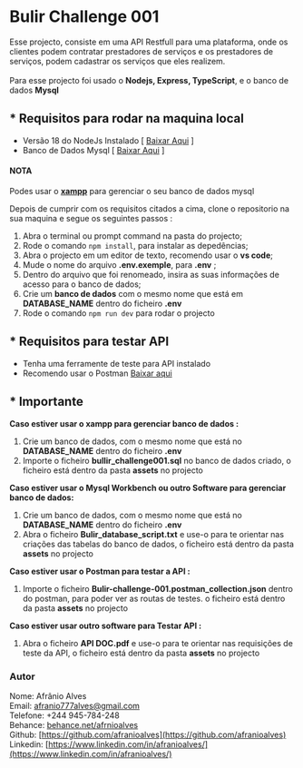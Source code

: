 # Bulir Challenge 001
Esse projecto, consiste em uma API Restfull para uma plataforma, onde os clientes podem contratar prestadores de serviços e os prestadores de serviços, podem cadastrar os serviços que eles realizem. <br /><br />
Para esse projecto foi usado o <b>Nodejs, Express, TypeScript</b>, e o banco de dados <b>Mysql</b>

## * Requisitos para rodar na maquina local
<ul>
    <li>Versão 18 do NodeJs Instalado [ <a href="https://nodejs.org/pt/download/prebuilt-installer" target="blank"> Baixar Aqui</a> ]</li>
    <li>Banco de Dados Mysql [ <a href="https://dev.mysql.com/downloads/workbench/" target="blank"> Baixar Aqui</a> ]</li>
</ul>

#### NOTA
Podes usar o <a href="https://www.apachefriends.org/" target="blank"> <b>xampp</b></a> para gerenciar o seu banco de dados mysql

Depois de cumprir com os requisitos citados a cima, clone o repositorio na sua maquina e segue os seguintes passos :

<ol>
    <li>Abra o terminal ou prompt command na pasta do projecto;</li>
    <li>Rode o comando <code>npm install</code>, para instalar as depedências;</li>
    <li>Abra o projecto em um editor de texto, recomendo usar o <b>vs code</b>;</li>
    <li>Mude o nome do arquivo <b>.env.exemple</b>, para <b>.env</b> ;</li>
    <li>Dentro do arquivo que foi renomeado, insira as suas informações de acesso para o banco de dados;</li>
    <li>Crie um <b>banco de dados</b> com o mesmo nome que está em <b>DATABASE_NAME</b> dentro do ficheiro <b>.env</b></li>
    <li>Rode o comando <code>npm run dev</code> para rodar o projecto</li>
</ol>

## * Requisitos para testar API
<ul>
    <li>Tenha uma ferramente de teste para API instalado</li>
    <li>Recomendo usar o Postman <a href="https://www.postman.com/" target="blank"> Baixar aqui</a></li>
</ul>

## * Importante
<b>Caso estiver usar o xampp para gerenciar banco de dados :</b>
<ol>
    <li>Crie um banco de dados, com o mesmo nome que está no <b>DATABASE_NAME</b> dentro do ficheiro <b>.env</b></li>
    <li>Importe o ficheiro <b>bullir_challenge001.sql</b> no banco de dados criado, o ficheiro está dentro da pasta <b>assets</b> no projecto </li>
</ol>

<b>Caso estiver usar o Mysql Workbench ou outro Software para gerenciar banco de dados:</b>
<ol>
    <li>Crie um banco de dados, com o mesmo nome que está no <b>DATABASE_NAME</b> dentro do ficheiro <b>.env</b></li>
    <li>Abra o ficheiro <b>Bulir_database_script.txt</b> e use-o para te orientar nas criações das tabelas do banco de dados, o ficheiro está dentro da pasta <b>assets</b> no projecto </li>
</ol>

<b>Caso estiver usar o Postman para testar a API :</b>

<ol>
    <li>Importe o ficheiro <b>Bulir-challenge-001.postman_collection.json</b> dentro do postman, para poder ver as routas de testes. o ficheiro está dentro da pasta <b>assets</b> no projecto </li>
</ol>

<b>Caso estiver usar outro software para Testar API :</b>

<ol>
   <li>Abra o ficheiro <b>API DOC.pdf</b> e use-o para te orientar nas requisições de teste da API, o ficheiro está dentro da pasta <b>assets</b> no projecto </li>
</ol>

    


### Autor

Nome: Afrânio Alves<br />
Email: afranio777alves@gmail.com<br />
Telefone: +244 945-784-248<br />
Behance: [behance.net/afrnioalves](behance.net/afrnioalves)<br />
Github: [https://github.com/afranioalves](https://github.com/afranioalves)<br />
Linkedin: [https://www.linkedin.com/in/afranioalves/](https://www.linkedin.com/in/afranioalves/)
